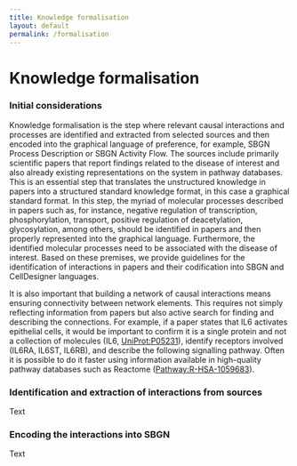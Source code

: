 ```yaml
---
title: Knowledge formalisation
layout: default
permalink: /formalisation
---
```


# Knowledge formalisation

### Initial considerations 

Knowledge formalisation is the step where relevant causal interactions and processes are identified and extracted from selected sources and then encoded into the graphical language of preference, for example, SBGN Process Description or SBGN Activity Flow. The sources include primarily scientific papers that report findings related to the disease of interest and also already existing representations on the system in pathway databases. This is an essential step that translates the unstructured knowledge in papers into a structured standard knowledge format, in this case a graphical standard format. In this step, the myriad of molecular processes described in papers such as, for instance, negative regulation of transcription, phosphorylation, transport, positive regulation of deacetylation, glycosylation, among others, should be identified in papers and then properly represented into the graphical language. Furthermore, the identified molecular processes need to be associated with the disease of interest. Based on these premises, we provide guidelines for the identification of interactions in papers and their codification into SBGN and CellDesigner languages.  

It is also important that building a network of causal interactions means ensuring connectivity between network elements. This requires not simply reflecting information from papers but also active search for finding and describing the connections. For example, if a paper states that IL6 activates epithelial cells, it would be important to confirm it is a single protein and not a collection of molecules (IL6, [UniProt:P05231](https://www.uniprot.org/uniprotkb/P29366/entry)), identify receptors involved (IL6RA, IL6ST, IL6RB), and describe the following signalling pathway. Often it is possible to do it faster using information available in high-quality pathway databases such as Reactome ([Pathway:R-HSA-1059683](https://reactome.org/content/detail/R-HSA-1059683)).

### Identification and extraction of interactions from sources 

Text

### Encoding the interactions into SBGN

Text

